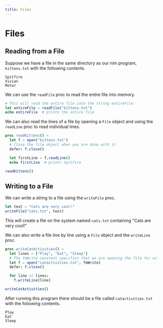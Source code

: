 ```yaml
---
title: Files
---
```

# Files

## Reading from a File

Suppose we have a file in the same directory as our nim program, `kittens.txt` with the following contents.

```
Spitfire
Vivian
Motor
```

We can use the `readFile` proc to read the entire file into memory.

``` nim
# This will read the entire file into the string entireFile
let entireFile = readFile("kittens.txt")
echo entireFile  # prints the entire file
```

We can also read the lines of a file by opening a `File` object and using the `readLine` proc to read individual lines.

``` nim
proc readKittens() =
  let f = open("kittens.txt")
  # Close the file object when you are done with it
  defer: f.close()

  let firstLine = f.readLine()
  echo firstLine  # prints Spitfire

readKittens()
```

## Writing to a File

We can write a string to a file using the `writeFile` proc.

``` nim
let text = "Cats are very cool!"
writeFile("cats.txt", text)
```

This will create a file on the system named `cats.txt` containing "Cats are very cool!"

We can also write a file line by line using a `File` object and the `writeLine` proc.

``` nim
proc writeCatActivities() =
  let lines = ["Play", "Eat", "Sleep"]
  # The fmWrite constant specifies that we are opening the file for writing.
  let f = open("catactivities.txt", fmWrite)
  defer: f.close()

  for line in lines:
    f.writeLine(line)

writeCatActivities()
```

After running this program there should be a file called `catactivities.txt` with the following contents.

```
Play
Eat
Sleep
```
